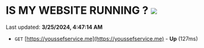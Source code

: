 # IS MY WEBSITE RUNNING ? [![](https://img.shields.io/static/v1?label=Sponsor&message=%E2%9D%A4&logo=GitHub&color=%23fe8e86)](https://github.com/sponsors/<username>)

Last updated: **3/25/2024, 4:47:14 AM**

- `GET` [https://youssefservice.me](https://youssefservice.me) - **Up** (127ms)
